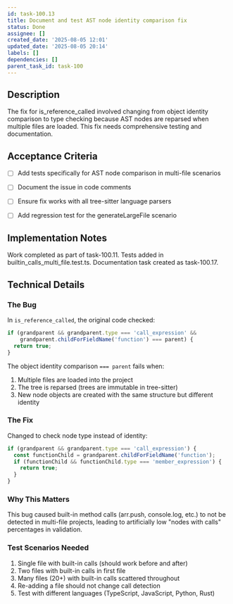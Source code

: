 ```yaml
---
id: task-100.13
title: Document and test AST node identity comparison fix
status: Done
assignee: []
created_date: '2025-08-05 12:01'
updated_date: '2025-08-05 20:14'
labels: []
dependencies: []
parent_task_id: task-100
---
```


## Description

The fix for is_reference_called involved changing from object identity comparison to type checking because AST nodes are reparsed when multiple files are loaded. This fix needs comprehensive testing and documentation.

## Acceptance Criteria

- [ ] Add tests specifically for AST node comparison in multi-file scenarios
- [ ] Document the issue in code comments
- [ ] Ensure fix works with all tree-sitter language parsers
- [ ] Add regression test for the generateLargeFile scenario


## Implementation Notes

Work completed as part of task-100.11. Tests added in builtin_calls_multi_file.test.ts. Documentation task created as task-100.17.
## Technical Details

### The Bug
In `is_reference_called`, the original code checked:
```typescript
if (grandparent && grandparent.type === 'call_expression' && 
    grandparent.childForFieldName('function') === parent) {
  return true;
}
```

The object identity comparison `=== parent` fails when:
1. Multiple files are loaded into the project
2. The tree is reparsed (trees are immutable in tree-sitter)
3. New node objects are created with the same structure but different identity

### The Fix
Changed to check node type instead of identity:
```typescript
if (grandparent && grandparent.type === 'call_expression') {
  const functionChild = grandparent.childForFieldName('function');
  if (functionChild && functionChild.type === 'member_expression') {
    return true;
  }
}
```

### Why This Matters
This bug caused built-in method calls (arr.push, console.log, etc.) to not be detected in multi-file projects, leading to artificially low "nodes with calls" percentages in validation.

### Test Scenarios Needed
1. Single file with built-in calls (should work before and after)
2. Two files with built-in calls in first file
3. Many files (20+) with built-in calls scattered throughout
4. Re-adding a file should not change call detection
5. Test with different languages (TypeScript, JavaScript, Python, Rust)
